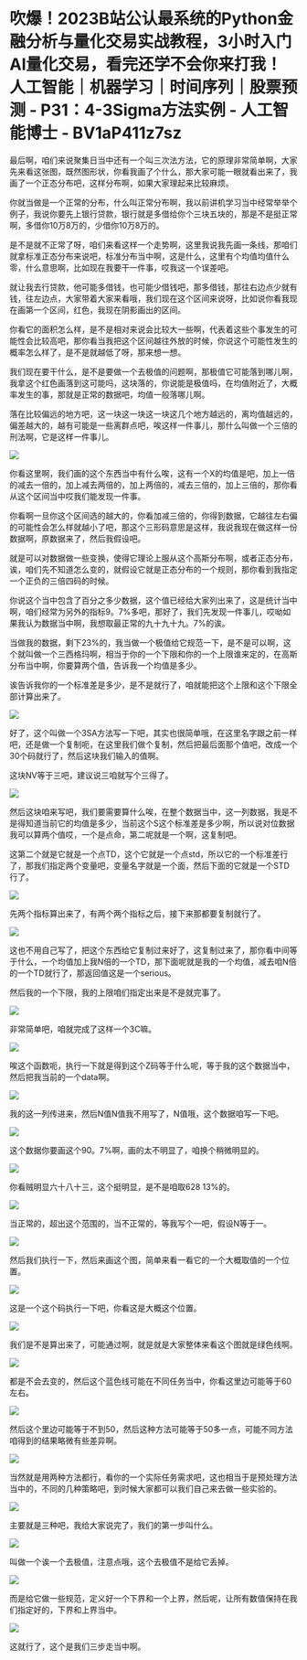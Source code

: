 # 吹爆！2023B站公认最系统的Python金融分析与量化交易实战教程，3小时入门AI量化交易，看完还学不会你来打我！人工智能｜机器学习｜时间序列｜股票预测 - P31：4-3Sigma方法实例 - 人工智能博士 - BV1aP411z7sz

最后啊，咱们来说聚集日当中还有一个叫三次法方法，它的原理非常简单啊，大家先来看这张图，既然图形状，你看我画了个什么，那大家可能一眼就看出来了，我画了一个正态分布吧，这样分布啊，如果大家理起来比较麻烦。

你就当做是一个正常的分布，什么叫正常分布啊，我以前讲机学习当中经常举举个例子，我说你要先上银行贷款，银行就是多借给你个三块五块的，那是不是挺正常啊，多借你10万8万的，少借你10万8万的。

是不是就不正常了呀，咱们来看这样一个走势啊，这里我说我先画一条线，那咱们就拿标准正态分布来说吧，标准分布当中啊，这是什么，这里有个均值均值什么零，什么意思啊，比如现在我要干一件事，哎我这一个误差吧。

就让我去行贷款，他可能多借钱，也可能少借钱吧，那多借钱，那往右边点少就有钱，往左边点，大家带着大家来看哦，我们现在这个区间来说呀，比如说你看我现在画第一个区间，红色，我现在阴影画出的区间。

你看它的面积怎么样，是不是相对来说会比较大一些啊，代表着这些个事发生的可能性会比较高吧，那你看当我把这个区间越往外放的时候，你说这个可能性发生的概率怎么样了，是不是就越低了呀，那来想一想。

我们现在要干什么，是不是要做一个去极值的问题啊，那极值它可能落到哪儿啊，我拿这个红色画落到这可能吗，这块落的，你说能是极值吗，在均值附近了，大概率发生的事，那就是正常的数据吧，均值一般落哪儿啊。

落在比较偏远的地方吧，这一块这一块这一块这几个地方越远的，离均值越远的，偏差越大的，越有可能是一些离群点吧，唉这样一件事儿，那什么叫做一个三倍的刑法啊，它是这样一件事儿。



![](img/f47d9c802f949af678607c225a1d6b20_1.png)

你看这里啊，我们画的这个东西当中有什么唉，这有一个X的均值是吧，加上一倍的减去一倍的，加上减去两倍的，加上两倍的，减去三倍的，加上三倍的，那你看从这个区间当中哎我们能发现一件事。

你看啊一旦你这个区间选的越大的，你看加减三倍的，你得到数据，它越往左右偏的可能性会怎么样就越小了吧，那这个三形码意思是这样，我说我现在做这样一份数据啊，原数据来了，然后我假设吧。

就是可以对数据做一些变换，使得它理论上服从这个高斯分布啊，或者正态分布，诶，咱们先不知道怎么变的，就假设它就是正态分布的一个规则，那你看到我指定一个正负的三倍四码的时候。

你说这个当中包含了百分之多少数据，这个值已经给大家列出来了，这是统计当中啊，咱们经常为另外的指标9。7%多吧，那好了，我们先发现一件事儿，哎呦如果我认为数据当中啊，我想取最正常的九十九十九。7%的诶。

当做我的数据，剩下23%的，我当做一个极值给它规范一下，是不是可以啊，这个就叫做一个三西格玛啊，相当于你的一个下限和你的一个上限谁来定的，在高斯分布当中啊，你要算两个值，告诉我一个均值是多少。

诶告诉我你的一个标准差是多少，是不是就行了，咱就能把这个上限和这个下限全部计算出来了。

![](img/f47d9c802f949af678607c225a1d6b20_3.png)

好了，这个叫做一个3SA方法写一下吧，其实也很简单哦，在这里名字跟之前一样吧，还是做一个复制呃，在这里我们做个复制，然后把最后面那个值吧，改成一个30个码就行了，然后这块我们输入的值啊。

这块NV等于三吧，建议说三咱就写个三得了。

![](img/f47d9c802f949af678607c225a1d6b20_5.png)

然后这块咱来写吧，我们要需要算什么唉，在整个数据当中，这一列数据，我是不是得知道当前它的均值是多少，当前这个S这个标准差是多少啊，所以说对位数据我可以算两个值哎，一个是点命，第二呢就是一个啊，这复制吧。

这第二个就是它就是一个点TD，这个它就是一个点std，所以它的一个标准差行了，那我们指定两个变量吧，变量名字就是一个面，然后下面的它就是一个STD行了。



![](img/f47d9c802f949af678607c225a1d6b20_7.png)

先两个指标算出来了，有两个两个指标之后，接下来那都要复制就行了。

![](img/f47d9c802f949af678607c225a1d6b20_9.png)

这也不用自己写了，把这个东西给它复制过来好了，这复制过来了，那你看中间等于什么，一个均值加上我N倍的一个TD，那下面呢就是我的一个均值，减去咱N倍的一个TD就行了，那返回值这是一个serious。

然后我的一个下限，我的上限咱们指定出来是不是就完事了。

![](img/f47d9c802f949af678607c225a1d6b20_11.png)

非常简单吧，咱就完成了这样一个3C嘛。

![](img/f47d9c802f949af678607c225a1d6b20_13.png)

唉这个函数呃，执行一下就是得到这个Z码等于什么呢，等于我的这个数据当中，然后把我当前的一个data啊。



![](img/f47d9c802f949af678607c225a1d6b20_15.png)

我的这一列传进来，然后N值N值我不用写了，N值哦，这个数据咱写一下吧。

![](img/f47d9c802f949af678607c225a1d6b20_17.png)

这个数据你要画这个90。7%啊，画的太不明显了，咱换个稍微明显的。

![](img/f47d9c802f949af678607c225a1d6b20_19.png)

你看贼明显六十八十三，这个挺明显，是不是咱取628 13%的。

![](img/f47d9c802f949af678607c225a1d6b20_21.png)

当正常的，超出这个范围的，当不正常的，等我写个一吧，假设N等于一。

![](img/f47d9c802f949af678607c225a1d6b20_23.png)

然后我们执行一下，然后来画这个图，简单来看一看它的一个大概取值的一个位置。

![](img/f47d9c802f949af678607c225a1d6b20_25.png)

这是一个这个码执行一下吧，你看这是大概这个位置。

![](img/f47d9c802f949af678607c225a1d6b20_27.png)

我们是不是算出来了，可能通过啊，就是就是大家整体来看这个图就是绿色线啊。

![](img/f47d9c802f949af678607c225a1d6b20_29.png)

都是不会去变的，然后这个蓝色线可能在不同任务当中，你看这里边可能等于60左右。

![](img/f47d9c802f949af678607c225a1d6b20_31.png)

然后这个里边可能等于不到50，然后这种方法可能等于50多一点，可能不同方法咱得到的结果略微有些差异啊。



![](img/f47d9c802f949af678607c225a1d6b20_33.png)

当然就是用两种方法都行，看你的一个实际任务需求吧，这也相当于是预处理方法当中的，不同的几种策略吧，到时候大家都可以我们自己来去做一些实验的。



![](img/f47d9c802f949af678607c225a1d6b20_35.png)

主要就是三种吧，我给大家说完了，我们的第一步叫什么。

![](img/f47d9c802f949af678607c225a1d6b20_37.png)

叫做一个诶一个去极值，注意点哦，这个去极值不是给它丢掉。

![](img/f47d9c802f949af678607c225a1d6b20_39.png)

而是给它做一些规范，定义好一个下界和一个上界，然后呢，让所有数值保持在我们指定好的，下界和上界当中。

![](img/f47d9c802f949af678607c225a1d6b20_41.png)

这就行了，这个是我们三步走当中啊。